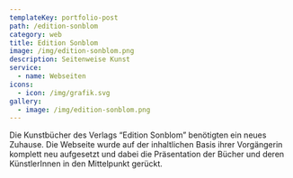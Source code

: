 ```yaml
---
templateKey: portfolio-post
path: /edition-sonblom
category: web
title: Edition Sonblom
image: /img/edition-sonblom.png
description: Seitenweise Kunst
service:
  - name: Webseiten
icons:
  - icon: /img/grafik.svg
gallery:
  - image: /img/edition-sonblom.png
---
```

Die Kunstbücher des Verlags “Edition Sonblom” benötigten ein neues Zuhause. Die Webseite wurde auf der inhaltlichen Basis ihrer Vorgängerin komplett neu aufgesetzt und dabei die Präsentation der Bücher und deren KünstlerInnen in den Mittelpunkt gerückt.
